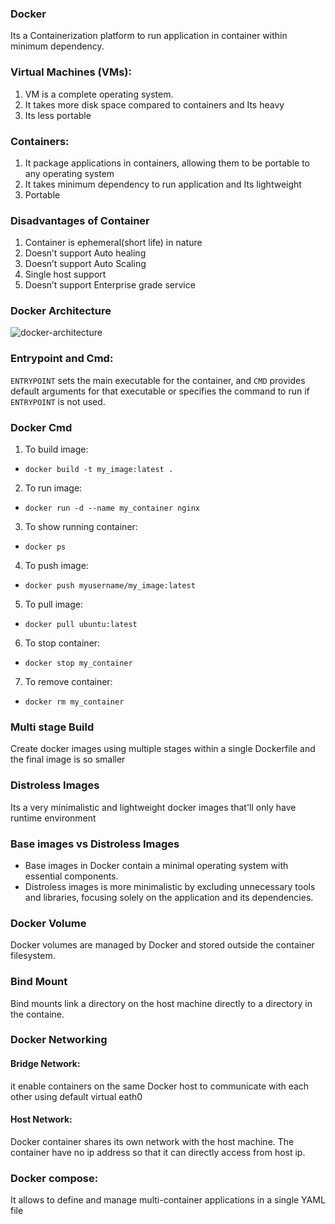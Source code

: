 ### Docker
Its a Containerization platform to run application in container within minimum dependency.

### Virtual Machines (VMs):
1. VM is a complete operating system.
2. It takes more disk space compared to containers and Its heavy
3.  Its less portable

### Containers:
1. It package applications in containers, allowing them to be portable to any operating system
2. It takes minimum dependency to run application and Its lightweight 
3. Portable

### Disadvantages of Container 
1. Container is ephemeral(short life) in nature
2. Doesn’t support Auto healing 
3. Doesn’t support Auto Scaling 
4. Single host support
5. Doesn’t support Enterprise grade service

### Docker Architecture
![docker-architecture](https://user-images.githubusercontent.com/43399466/217507877-212d3a60-143a-4a1d-ab79-4bb615cb4622.png)

### Entrypoint and Cmd:
`ENTRYPOINT` sets the main executable for the container, and `CMD` provides default arguments for that executable or specifies the command to run if `ENTRYPOINT` is not used.

### Docker Cmd
1. To build image:
* `docker build -t my_image:latest .`
2. To run image:
* `docker run -d --name my_container nginx`
3. To show running container:
* `docker ps`
4. To push image:
* `docker push myusername/my_image:latest`
5. To pull image:
* `docker pull ubuntu:latest`
6. To stop container:
* `docker stop my_container`
7. To remove container:
* `docker rm my_container`

### Multi stage Build
Create docker images using multiple stages within a single Dockerfile and the final image is so smaller

### Distroless Images
Its a very minimalistic and lightweight docker images that'll only have runtime environment 

### Base images vs Distroless Images
- Base images in Docker contain a minimal operating system with essential components.
- Distroless images is more minimalistic by excluding unnecessary tools and libraries, focusing solely on the application and its dependencies.

### Docker Volume 
Docker volumes are managed by Docker and stored outside the container filesystem.
### Bind Mount
Bind mounts link a directory on the host machine directly to a directory in the containe.
### Docker Networking
#### Bridge Network:
it enable containers on the same Docker host to communicate with each other using default virtual eath0
#### Host Network:
Docker container shares its own network with the host machine. The container have no ip address so that it can directly access from host ip.
### Docker compose:
It allows to define and manage multi-container applications in a single YAML file
